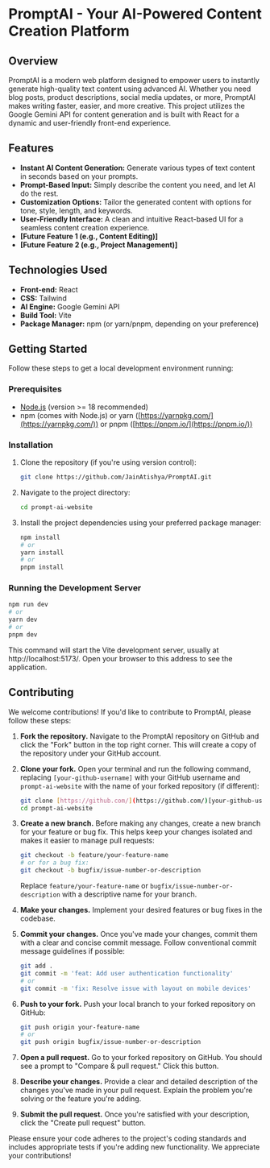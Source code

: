 # PromptAI - Your AI-Powered Content Creation Platform

## Overview

PromptAI is a modern web platform designed to empower users to instantly generate high-quality text content using advanced AI. Whether you need blog posts, product descriptions, social media updates, or more, PromptAI makes writing faster, easier, and more creative. This project utilizes the Google Gemini API for content generation and is built with React for a dynamic and user-friendly front-end experience.

## Features

* **Instant AI Content Generation:** Generate various types of text content in seconds based on your prompts.
* **Prompt-Based Input:** Simply describe the content you need, and let AI do the rest.
* **Customization Options:** Tailor the generated content with options for tone, style, length, and keywords.
* **User-Friendly Interface:** A clean and intuitive React-based UI for a seamless content creation experience.
* **[Future Feature 1 (e.g., Content Editing)]**
* **[Future Feature 2 (e.g., Project Management)]**

## Technologies Used

* **Front-end:** React
* **CSS:** Tailwind
* **AI Engine:** Google Gemini API
* **Build Tool:** Vite
* **Package Manager:** npm (or yarn/pnpm, depending on your preference)

## Getting Started

Follow these steps to get a local development environment running:

### Prerequisites

* [Node.js](https://nodejs.org/) (version >= 18 recommended)
* npm (comes with Node.js) or yarn ([https://yarnpkg.com/](https://yarnpkg.com/)) or pnpm ([https://pnpm.io/](https://pnpm.io/))

### Installation

1.  Clone the repository (if you're using version control):
    ```bash
    git clone https://github.com/JainAtishya/PromptAI.git
    ```

2.  Navigate to the project directory:
    ```bash
    cd prompt-ai-website
    ```

3.  Install the project dependencies using your preferred package manager:
    ```bash
    npm install
    # or
    yarn install
    # or
    pnpm install
    ```

### Running the Development Server

```bash
npm run dev
# or
yarn dev
# or
pnpm dev
```
 This command will start the Vite development server, usually at http://localhost:5173/. Open your browser to this address to see the application.

## Contributing

We welcome contributions! If you'd like to contribute to PromptAI, please follow these steps:

1.  **Fork the repository.** Navigate to the PromptAI repository on GitHub and click the "Fork" button in the top right corner. This will create a copy of the repository under your GitHub account.

2.  **Clone your fork.** Open your terminal and run the following command, replacing `[your-github-username]` with your GitHub username and `prompt-ai-website` with the name of your forked repository (if different):

    ```bash
    git clone [https://github.com/](https://github.com/)[your-github-username]/prompt-ai-website.git
    cd prompt-ai-website
    ```

3.  **Create a new branch.** Before making any changes, create a new branch for your feature or bug fix. This helps keep your changes isolated and makes it easier to manage pull requests:

    ```bash
    git checkout -b feature/your-feature-name
    # or for a bug fix:
    git checkout -b bugfix/issue-number-or-description
    ```

    Replace `feature/your-feature-name` or `bugfix/issue-number-or-description` with a descriptive name for your branch.

4.  **Make your changes.** Implement your desired features or bug fixes in the codebase.

5.  **Commit your changes.** Once you've made your changes, commit them with a clear and concise commit message. Follow conventional commit message guidelines if possible:

    ```bash
    git add .
    git commit -m 'feat: Add user authentication functionality'
    # or
    git commit -m 'fix: Resolve issue with layout on mobile devices'
    ```

6.  **Push to your fork.** Push your local branch to your forked repository on GitHub:

    ```bash
    git push origin your-feature-name
    # or
    git push origin bugfix/issue-number-or-description
    ```

7.  **Open a pull request.** Go to your forked repository on GitHub. You should see a prompt to "Compare & pull request." Click this button.

8.  **Describe your changes.** Provide a clear and detailed description of the changes you've made in your pull request. Explain the problem you're solving or the feature you're adding.

9.  **Submit the pull request.** Once you're satisfied with your description, click the "Create pull request" button.

Please ensure your code adheres to the project's coding standards and includes appropriate tests if you're adding new functionality. We appreciate your contributions!